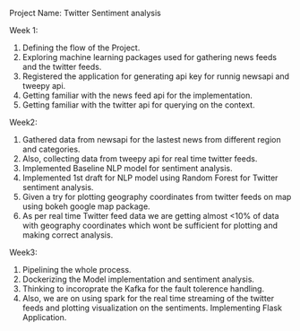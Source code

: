 Project Name: Twitter Sentiment analysis
  
  Week 1:
1. Defining the flow of the Project.
2. Exploring machine learning packages used for gathering news feeds and the twitter feeds.
3. Registered the application for generating api key for runnig newsapi and tweepy api.
4. Getting familiar with the news feed api for the implementation.
5. Getting familiar with the twitter api for querying on the context.

  Week2:
1. Gathered data from newsapi for the lastest news from different region and categories.
2. Also, collecting data from tweepy api for real time twitter feeds.
3. Implemented Baseline NLP model for sentiment analysis.
4. Implemented 1st draft for NLP model using Random Forest for Twitter sentiment analysis.
5. Given a try for plotting geography coordinates from twitter feeds on map using bokeh google map package.
6. As per real time Twitter feed data we are getting almost <10% of data with geography coordinates which wont be sufficient for plotting and making correct analysis.

  Week3:
1. Pipelining the whole process.
2. Dockerizing the Model implementation and sentiment analysis.
3. Thinking to incoroprate the Kafka for the fault tolerence handling.
4. Also, we are on using spark for the real time streaming of the twitter feeds and plotting visualization on the sentiments.
Implementing Flask Application.
